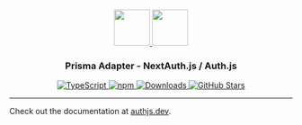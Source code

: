 <p align="center">
  <br/>
  <a href="https://authjs.dev" target="_blank">
    <img height="64px" src="https://authjs.dev/img/logo-sm.png" />
  </a>
  <a href="https://prisma.io" target="_blank">
    <img height="64px" src="https://authjs.dev/img/adapters/prisma.svg"/>
  </a>
  <h3 align="center"><b>Prisma Adapter</b> - NextAuth.js / Auth.js</a></h3>
  <p align="center" style="align: center;">
    <a href="https://npm.im/@oneum-io/prisma-adapter">
      <img src="https://img.shields.io/badge/TypeScript-blue?style=flat-square" alt="TypeScript" />
    </a>
    <a href="https://npm.im/@oneum-io/prisma-adapter">
      <img alt="npm" src="https://img.shields.io/npm/v/@oneum-io/prisma-adapter?color=green&label=@oneum-io/prisma-adapter&style=flat-square">
    </a>
    <a href="https://www.npmtrends.com/@oneum-io/prisma-adapter">
      <img src="https://img.shields.io/npm/dm/@oneum-io/prisma-adapter?label=%20downloads&style=flat-square" alt="Downloads" />
    </a>
    <a href="https://github.com/nextauthjs/next-auth/stargazers">
      <img src="https://img.shields.io/github/stars/nextauthjs/next-auth?style=flat-square" alt="GitHub Stars" />
    </a>
  </p>
</p>

---

Check out the documentation at [authjs.dev](https://authjs.dev/reference/adapter/prisma).
